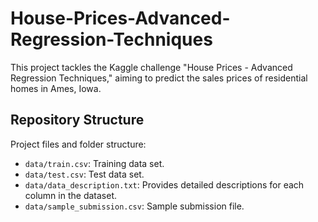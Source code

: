 # House-Prices-Advanced-Regression-Techniques
This project tackles the Kaggle challenge "House Prices - Advanced Regression Techniques," aiming to predict the sales prices of residential homes in Ames, Iowa. 

## Repository Structure

Project files and folder structure:

- `data/train.csv`: Training data set.
- `data/test.csv`: Test data set.
- `data/data_description.txt`: Provides detailed descriptions for each column in the dataset.
- `data/sample_submission.csv`: Sample submission file.
